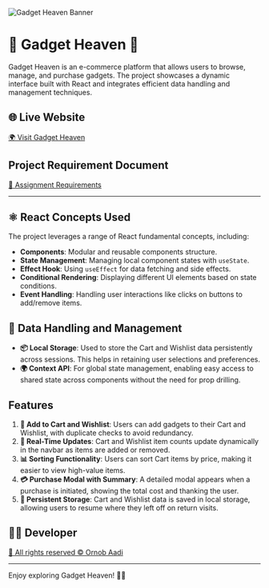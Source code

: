 ![Gadget Heaven Banner](https://github.com/programming-hero-web-course-4/b10a8-gadget-heaven-ornobaadi/blob/main/public/assets/banner.jpg)

# 🚀 Gadget Heaven 🌌

Gadget Heaven is an e-commerce platform that allows users to browse, manage, and purchase gadgets. The project showcases a dynamic interface built with React and integrates efficient data handling and management techniques.

## 🌐 Live Website

[🌍 Visit Gadget Heaven](http://gadget-heaven-ornobaadi.surge.sh)

## Project Requirement Document

[📑 Assignment Requirements](https://github.com/programming-hero-web-course-4/b10a8-gadget-heaven-ornobaadi/blob/main/Batch-10_Assignment-08.pdf)

---

## ⚛️ React Concepts Used

The project leverages a range of React fundamental concepts, including:

- **Components**: Modular and reusable components structure.
- **State Management**: Managing local component states with `useState`.
- **Effect Hook**: Using `useEffect` for data fetching and side effects.
- **Conditional Rendering**: Displaying different UI elements based on state conditions.
- **Event Handling**: Handling user interactions like clicks on buttons to add/remove items.

## 💾 Data Handling and Management

- **📦 Local Storage**: Used to store the Cart and Wishlist data persistently across sessions. This helps in retaining user selections and preferences.
- **🌍 Context API**: For global state management, enabling easy access to shared state across components without the need for prop drilling.

## Features

1. **🛒 Add to Cart and Wishlist**: Users can add gadgets to their Cart and Wishlist, with duplicate checks to avoid redundancy.
2. **🔄 Real-Time Updates**: Cart and Wishlist item counts update dynamically in the navbar as items are added or removed.
3. **📊 Sorting Functionality**: Users can sort Cart items by price, making it easier to view high-value items.
4. **💳 Purchase Modal with Summary**: A detailed modal appears when a purchase is initiated, showing the total cost and thanking the user.
5. **💾 Persistent Storage**: Cart and Wishlist data is saved in local storage, allowing users to resume where they left off on return visits.

## 👨‍💻 Developer

[🔗 All rights reserved &copy; Ornob Aadi](https://github.com/ornobaadi)

---

Enjoy exploring Gadget Heaven! 🎉💡